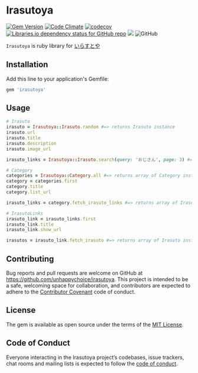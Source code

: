 # Irasutoya

[![Gem Version](https://badge.fury.io/rb/irasutoya.svg)](https://badge.fury.io/rb/irasutoya)
[![Code Climate](https://codeclimate.com/github/unhappychoice/irasutoya/badges/gpa.svg)](https://codeclimate.com/github/unhappychoice/irasutoya)
[![codecov](https://codecov.io/gh/unhappychoice/irasutoya/branch/master/graph/badge.svg)](https://codecov.io/gh/unhappychoice/irasutoya)
[![Libraries.io dependency status for GitHub repo](https://img.shields.io/librariesio/github/unhappychoice/irasutoya.svg)](https://libraries.io/github/unhappychoice/irasutoya)
![](http://ruby-gem-downloads-badge.herokuapp.com/irasutoya?type=total)
![GitHub](https://img.shields.io/github/license/unhappychoice/irasutoya.svg)

`Irasutoya` is ruby library for [いらすとや](https://www.irasutoya.com)

## Installation

Add this line to your application's Gemfile:

```ruby
gem 'irasutoya'
```
## Usage

```ruby
# Irasuto
irasuto = Irasutoya::Irasuto.random #=> returns Irasuto instance
irasuto.url
irasuto.title
irasuto.description
irasuto.image_url

irasuto_links = Irasutoya::Irasuto.search(query: 'おじさん', page: 3) #=> returns array of IrasutoLink instance

# Category
categories = Irasutoya::Category.all #=> returns array of Category instance
category = categories.first
category.title
category.list_url

irasuto_links = category.fetch_irasuto_links #=> returns array of IrasutoLink instance

# IrasutoLinks
irasuto_link = irasuto_links.first
irasuto_link.title
irasuto_link.show_url

irasutos = irasuto_link.fetch_irasuto #=> returns array of Irasuto instance
```

## Contributing

Bug reports and pull requests are welcome on GitHub at https://github.com/unhappychoice/irasutoya. This project is intended to be a safe, welcoming space for collaboration, and contributors are expected to adhere to the [Contributor Covenant](http://contributor-covenant.org) code of conduct.

## License

The gem is available as open source under the terms of the [MIT License](https://opensource.org/licenses/MIT).

## Code of Conduct

Everyone interacting in the Irasutoya project’s codebases, issue trackers, chat rooms and mailing lists is expected to follow the [code of conduct](https://github.com/unhappychoice/irasutoya/blob/master/CODE_OF_CONDUCT.md).
